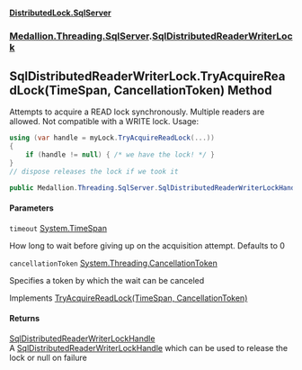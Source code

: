 #### [DistributedLock.SqlServer](README.md 'README')
### [Medallion.Threading.SqlServer](Medallion.Threading.SqlServer.md 'Medallion.Threading.SqlServer').[SqlDistributedReaderWriterLock](SqlDistributedReaderWriterLock.md 'Medallion.Threading.SqlServer.SqlDistributedReaderWriterLock')

## SqlDistributedReaderWriterLock.TryAcquireReadLock(TimeSpan, CancellationToken) Method

Attempts to acquire a READ lock synchronously. Multiple readers are allowed. Not compatible with a WRITE lock. Usage: 

```csharp
using (var handle = myLock.TryAcquireReadLock(...))
{
    if (handle != null) { /* we have the lock! */ }
}
// dispose releases the lock if we took it
```

```csharp
public Medallion.Threading.SqlServer.SqlDistributedReaderWriterLockHandle? TryAcquireReadLock(System.TimeSpan timeout=default(System.TimeSpan), System.Threading.CancellationToken cancellationToken=default(System.Threading.CancellationToken));
```
#### Parameters

<a name='Medallion.Threading.SqlServer.SqlDistributedReaderWriterLock.TryAcquireReadLock(System.TimeSpan,System.Threading.CancellationToken).timeout'></a>

`timeout` [System.TimeSpan](https://docs.microsoft.com/en-us/dotnet/api/System.TimeSpan 'System.TimeSpan')

How long to wait before giving up on the acquisition attempt. Defaults to 0

<a name='Medallion.Threading.SqlServer.SqlDistributedReaderWriterLock.TryAcquireReadLock(System.TimeSpan,System.Threading.CancellationToken).cancellationToken'></a>

`cancellationToken` [System.Threading.CancellationToken](https://docs.microsoft.com/en-us/dotnet/api/System.Threading.CancellationToken 'System.Threading.CancellationToken')

Specifies a token by which the wait can be canceled

Implements [TryAcquireReadLock(TimeSpan, CancellationToken)](https://github.com/madelson/DistributedLock/tree/default-documentation/docs/api/DistributedLock.Core/IDistributedReaderWriterLock.TryAcquireReadLock.FwhFBAUmx9brWLKd6O1SSw.md 'Medallion.Threading.IDistributedReaderWriterLock.TryAcquireReadLock(System.TimeSpan,System.Threading.CancellationToken)')

#### Returns
[SqlDistributedReaderWriterLockHandle](SqlDistributedReaderWriterLockHandle.md 'Medallion.Threading.SqlServer.SqlDistributedReaderWriterLockHandle')  
A [SqlDistributedReaderWriterLockHandle](SqlDistributedReaderWriterLockHandle.md 'Medallion.Threading.SqlServer.SqlDistributedReaderWriterLockHandle') which can be used to release the lock or null on failure